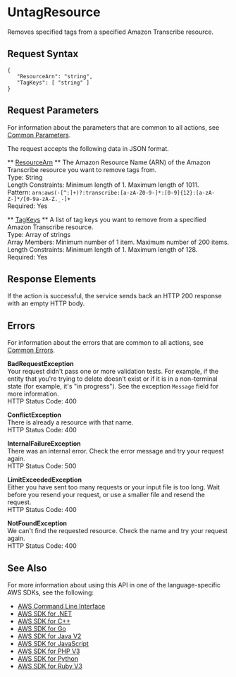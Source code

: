 # UntagResource<a name="API_UntagResource"></a>

Removes specified tags from a specified Amazon Transcribe resource\.

## Request Syntax<a name="API_UntagResource_RequestSyntax"></a>

```
{
   "ResourceArn": "string",
   "TagKeys": [ "string" ]
}
```

## Request Parameters<a name="API_UntagResource_RequestParameters"></a>

For information about the parameters that are common to all actions, see [Common Parameters](CommonParameters.md)\.

The request accepts the following data in JSON format\.

 ** [ResourceArn](#API_UntagResource_RequestSyntax) **   <a name="transcribe-UntagResource-request-ResourceArn"></a>
The Amazon Resource Name \(ARN\) of the Amazon Transcribe resource you want to remove tags from\.  
Type: String  
Length Constraints: Minimum length of 1\. Maximum length of 1011\.  
Pattern: `arn:aws(-[^:]+)?:transcribe:[a-zA-Z0-9-]*:[0-9]{12}:[a-zA-Z-]*/[0-9a-zA-Z._-]+`   
Required: Yes

 ** [TagKeys](#API_UntagResource_RequestSyntax) **   <a name="transcribe-UntagResource-request-TagKeys"></a>
A list of tag keys you want to remove from a specified Amazon Transcribe resource\.  
Type: Array of strings  
Array Members: Minimum number of 1 item\. Maximum number of 200 items\.  
Length Constraints: Minimum length of 1\. Maximum length of 128\.  
Required: Yes

## Response Elements<a name="API_UntagResource_ResponseElements"></a>

If the action is successful, the service sends back an HTTP 200 response with an empty HTTP body\.

## Errors<a name="API_UntagResource_Errors"></a>

For information about the errors that are common to all actions, see [Common Errors](CommonErrors.md)\.

 **BadRequestException**   
Your request didn't pass one or more validation tests\. For example, if the entity that you're trying to delete doesn't exist or if it is in a non\-terminal state \(for example, it's "in progress"\)\. See the exception `Message` field for more information\.  
HTTP Status Code: 400

 **ConflictException**   
There is already a resource with that name\.  
HTTP Status Code: 400

 **InternalFailureException**   
There was an internal error\. Check the error message and try your request again\.  
HTTP Status Code: 500

 **LimitExceededException**   
Either you have sent too many requests or your input file is too long\. Wait before you resend your request, or use a smaller file and resend the request\.  
HTTP Status Code: 400

 **NotFoundException**   
We can't find the requested resource\. Check the name and try your request again\.  
HTTP Status Code: 400

## See Also<a name="API_UntagResource_SeeAlso"></a>

For more information about using this API in one of the language\-specific AWS SDKs, see the following:
+  [ AWS Command Line Interface](https://docs.aws.amazon.com/goto/aws-cli/transcribe-2017-10-26/UntagResource) 
+  [ AWS SDK for \.NET](https://docs.aws.amazon.com/goto/DotNetSDKV3/transcribe-2017-10-26/UntagResource) 
+  [ AWS SDK for C\+\+](https://docs.aws.amazon.com/goto/SdkForCpp/transcribe-2017-10-26/UntagResource) 
+  [ AWS SDK for Go](https://docs.aws.amazon.com/goto/SdkForGoV1/transcribe-2017-10-26/UntagResource) 
+  [ AWS SDK for Java V2](https://docs.aws.amazon.com/goto/SdkForJavaV2/transcribe-2017-10-26/UntagResource) 
+  [ AWS SDK for JavaScript](https://docs.aws.amazon.com/goto/AWSJavaScriptSDK/transcribe-2017-10-26/UntagResource) 
+  [ AWS SDK for PHP V3](https://docs.aws.amazon.com/goto/SdkForPHPV3/transcribe-2017-10-26/UntagResource) 
+  [ AWS SDK for Python](https://docs.aws.amazon.com/goto/boto3/transcribe-2017-10-26/UntagResource) 
+  [ AWS SDK for Ruby V3](https://docs.aws.amazon.com/goto/SdkForRubyV3/transcribe-2017-10-26/UntagResource) 